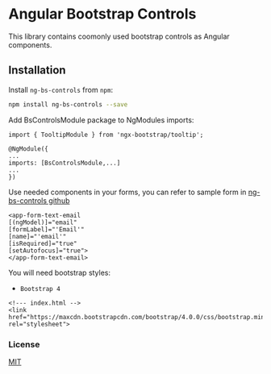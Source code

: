 # Angular Bootstrap Controls

This library contains coomonly used bootstrap controls as Angular components.

## Installation

Install `ng-bs-controls` from `npm`:

```bash
npm install ng-bs-controls --save
```

Add BsControlsModule package to NgModules imports:

```
import { TooltipModule } from 'ngx-bootstrap/tooltip';

@NgModule({
...
imports: [BsControlsModule,...]
...
})
```

Use needed components in your forms, you can refer to sample form in <a href="https://github.com/amitmca43/ng-bs-controls">ng-bs-controls github</a>

```
<app-form-text-email
[(ngModel)]="email"
[formLabel]="'Email'"
[name]="'email'"
[isRequired]="true"
[setAutofocus]="true">
</app-form-text-email>
```

You will need bootstrap styles:

- `Bootstrap 4`

```
<!--- index.html -->
<link href="https://maxcdn.bootstrapcdn.com/bootstrap/4.0.0/css/bootstrap.min.css" rel="stylesheet">
```

### License

[MIT](https://github.com/amitmca43/ng-bs-controls/blob/master/projects/bs-controls/LICENSE)
